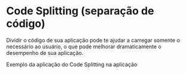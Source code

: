 # Code Splitting (separação de código)

Dividir o código de sua aplicação pode te ajudar a carregar somente o necessário ao usuário, o que pode melhorar dramaticamente o desempenho de sua aplicação.

Exemplo da aplicação do Code Splitting na aplicação